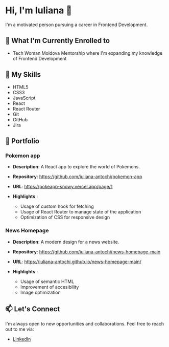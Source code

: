 # Hi, I'm Iuliana 👋 

I'm a motivated person pursuing a career in Frontend Development.

## 🌱 What I'm Currently Enrolled to
- Tech Woman Moldova Mentorship where I'm expanding my knowledge of Frontend Development

## 🚀 My Skills

- HTML5
- CSS3
- JavaScript
- React
- React Router
- Git
- GitHub
- Jira

## 💼 Portfolio

### Pokemon app
- **Description**: A React app to explore the world of Pokemons. 

- **Repository**: https://github.com/iuliana-antochi/pokemon-app

- **URL**: https://pokeapp-snowy.vercel.app/page/1

- **Highlights** :
  - Usage of custom hook for fetching
  - Usage of React Router to manage state of the application
  - Optimization of CSS for responsive design

 ### News Homepage
- **Description**: A modern design for a news website.

- **Repository**: https://github.com/iuliana-antochi/news-homepage-main

- **URL**: https://iuliana-antochi.github.io/news-homepage-main/

- **Highlights** :
  - Usage of semantic HTML
  - Improvement of accesibility
  - Image optimization

## 📫 Let's Connect

I'm always open to new opportunities and collaborations. Feel free to reach out to me via:

- [LinkedIn](https://www.linkedin.com/in/iuliana-antochi/)

